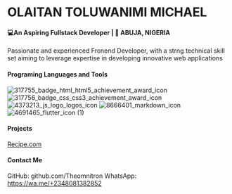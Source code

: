 # OLAITAN TOLUWANIMI MICHAEL

#### 💻An Aspiring Fullstack Developer | 📍 ABUJA, NIGERIA

Passionate and experienced Fronend Developer, with a strng technical skill set aiming to leverage expertise in developing innovative web applications

#### Programing Languages and Tools
![317755_badge_html_html5_achievement_award_icon](https://github.com/user-attachments/assets/4befbb3c-4132-4106-b4a8-5ff8ff8b3535)
![317756_badge_css_css3_achievement_award_icon](https://github.com/user-attachments/assets/6f346c88-0457-49ba-97c6-c1d51692fcd1)
![4373213_js_logo_logos_icon](https://github.com/user-attachments/assets/841a0e66-a5c6-48b1-b5bf-d0e7e3a9325f)
![8666401_markdown_icon](https://github.com/user-attachments/assets/e0932215-5105-4a33-b394-3fb9c0149db7)
![4691465_flutter_icon (1)](https://github.com/user-attachments/assets/25209287-a302-4d32-a1a5-952841cc9a7a)


#### Projects
[Recipe.com](https://theomnitron.github.io/Recipe.com)

#### Contact Me
GitHub: github.com/Theomnitron
WhatsApp: https://wa.me/+2348081382852
